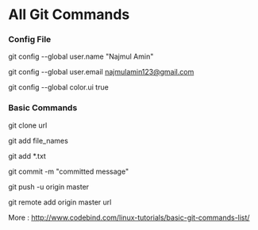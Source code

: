 
# All Git Commands

### Config File

git config --global user.name "Najmul Amin"

git config --global user.email najmulamin123@gmail.com

git config --global color.ui true

### Basic Commands

git clone url

git add file_names

git add *.txt

git commit -m "committed message"

git push -u origin master

git remote add origin master url

More : http://www.codebind.com/linux-tutorials/basic-git-commands-list/
